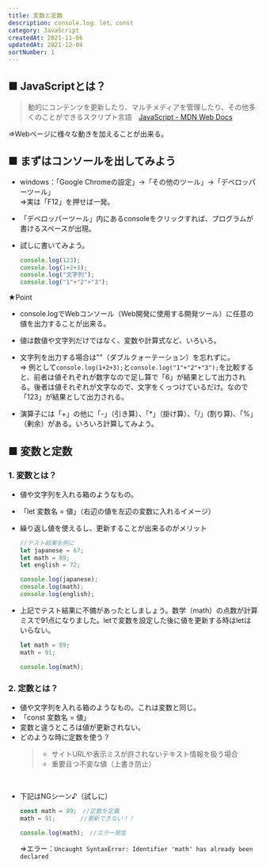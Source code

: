 ```yaml
---
title: 変数と定数
description: console.log、let、const
category: JavaScript
createdAt: 2021-11-06
updatedAt: 2021-12-04
sortNumber: 1
---
```


## ■ JavaScriptとは？
> 動的にコンテンツを更新したり、マルチメディアを管理したり、その他多くのことができるスクリプト言語　[JavaScript - MDN Web Docs](https://developer.mozilla.org/ja/docs/Web/JavaScript)

⇒Webページに様々な動きを加えることが出来る。

## ■ まずはコンソールを出してみよう
- windows：「Google Chromeの設定」->「その他のツール」->「デベロッパーツール」
  <br> ⇒実は「F12」を押せば一発。

- 「デベロッパーツール」内にあるconsoleをクリックすれば、プログラムが書けるスペースが出現。

- 試しに書いてみよう。
    ```js
    console.log(123);
    console.log(1+2+3);
    console.log("文字列");
    console.log("1"+"2"+"3");
    ```

★Point <br>
- console.logでWebコンソール（Web開発に使用する開発ツール）に任意の値を出力することが出来る。

- 値は数値や文字列だけではなく、変数や計算式など、いろいろ。
- 文字列を出力する場合は""（ダブルクォーテーション）を忘れずに。
<br> ⇒ 例として`console.log(1+2+3);`と`console.log("1"+"2"+"3");`を比較すると、前者は値それぞれが数字なので足し算で「6」が結果として出力される。後者は値それぞれが文字なので、文字をくっつけているだけ。なので「123」が結果として出力される。

- 演算子には「+」の他に「-」（引き算）、「*」（掛け算）、「/」(割り算)、「%」（剰余）がある。いろいろ計算してみよう。

## ■ 変数と定数
### 1. 変数とは？
- 値や文字列を入れる箱のようなもの。
- 「let 変数名 = 値」（右辺の値を左辺の変数に入れるイメージ）
- 繰り返し値を使えるし、更新することが出来るのがメリット

    ```js
    //テスト結果を例に
    let japanese = 67;
    let math = 89;
    let english = 72;

    console.log(japanese);
    console.log(math);
    console.log(english);
    ```

- 上記でテスト結果に不備があったとしましょう。数学（math）の点数が計算ミスで91点になりました。letで変数を設定した後に値を更新する時はletはいらない。

    ```js
    let math = 89;
    math = 91;

    console.log(math);
    ```

### 2. 定数とは？
- 値や文字列を入れる箱のようなもの。これは変数と同じ。
- 「const 変数名 = 値」
- 変数と違うところは値が更新されない。
- どのような時に定数を使う？
  >- サイトURLや表示ミスが許されないテキスト情報を扱う場合
  >-  重要且つ不変な値（上書き防止）

<br>

- 下記はNGシーン♪（試しに）
    ```js
    const math = 89;　//定数を定義
    math = 91;       //更新できない！！

    console.log(math);　//エラー発生
    ```
    ⇒エラー：`Uncaught SyntaxError: Identifier 'math' has already been declared`
